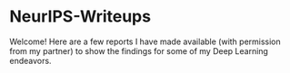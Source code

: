 # NeurIPS-Writeups
Welcome! Here are a few reports I have made available (with permission from my partner) to show the findings for some of my Deep Learning endeavors.
